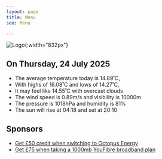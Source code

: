 ```yaml
---
layout: page
title: Menu
seo: Menu

---
```


![Logo](/images/logo.jpg){:width="832px"}

<!-- weather_marker starts -->
## On Thursday, 24 July 2025

- The average temperature today is 14.89˚C,
- With highs of 16.08˚C and lows of 14.27˚C,
- It may feel like 14.55˚C with overcast clouds
- The wind speed is 0.89m/s and visibility is 10000m
- The pressure is 1018hPa and humidity is 81%
- The sun will rise at 04:18 and set at 20:10

<!-- weather_marker ends -->

## Sponsors

- [Get £50 credit when switching to Octopus Energy](https://bit.ly/3oD1nnS)
- [Get £75 when taking a 1000mb YouFibre broadband plan](https://aklam.io/91zWhU?)
